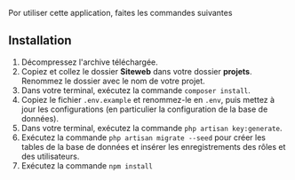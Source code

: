 Por utiliser cette application, faites les commandes suivantes

## Installation

1. Décompressez l'archive téléchargée.
2. Copiez et collez le dossier **Siteweb** dans votre dossier **projets**. Renommez le dossier avec le nom de votre projet.
3. Dans votre terminal, exécutez la commande `composer install`.
4. Copiez le fichier `.env.example` et renommez-le en `.env`, puis mettez à jour les configurations (en particulier la configuration de la base de données).
5. Dans votre terminal, exécutez la commande `php artisan key:generate`.
6. Exécutez la commande `php artisan migrate --seed` pour créer les tables de la base de données et insérer les enregistrements des rôles et des utilisateurs.
7. Exécutez la commande `npm install`
